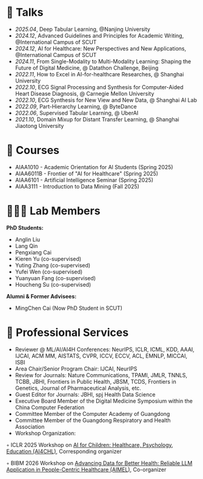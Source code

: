 # 💬 Talks
- *2025.04*, Deep Tabular Learning, @Nanjing University
- *2024.12*, Advanced Guidelines and Principles for Academic Writing, @International Campus of SCUT
- *2024.12*, AI for Healthcare: New Perspectives and New Applications, @International Campus of SCUT
- *2024.11*, From Single-Modality to Multi-Modality Learning: Shaping the Future of Digital Medicine, @ Datathon Challenge, Beijing
- *2022.11*, How to Excel in AI-for-healthcare Researches, @ Shanghai University
- *2022.10*, ECG Signal Processing and Synthesis for Computer-Aided Heart Disease Diagnosis, @ Carnegie Mellon University
- *2022.10*, ECG Synthesis for New View and New Data, @ Shanghai AI Lab 
- *2022.09*, Part-Hierarchy Learning, @ ByteDance
- *2022.06*, Supervised Tabular Learning, @ UberAI
- *2021.10*, Domain Mixup for Distant Transfer Learning, @ Shanghai Jiaotong University

<!--
# 🏫 Teaching
- *Fall 2023*, Frontiers of Medical Artificial Intelligence (lecture slice preparation, teaching assistant)
-->

# 🏫 Courses
- AIAA1010 - Academic Orientation for Al Students (Spring 2025)
- AIAA6011B - Frontier of "AI for Healthcare" (Spring 2025)
- AIAA6101 - Artificial Intelligence Seminar (Spring 2025)
- AIAA3111 - Introduction to Data Mining (Fall 2025)

# 👩🏻‍🎓 Lab Members
**PhD Students:**
- Anglin Liu
- Lang Qin
- Pengxiang Cai
- Kieren Yu (co-supervised)
- Yuting Zhang (co-supervised)
- Yufei Wen (co-supervised)
- Yuanyuan Fang (co-supervised)
- Houcheng Su (co-supervised)

**Alumni & Former Advisees:**
- MingChen Cai (Now PhD Student in SCUT)
  
# 🔎  Professional Services
- Reviewer @ ML/AI/AI4H Conferences: NeurIPS, ICLR, ICML, KDD, AAAI, IJCAI, ACM MM, AISTATS, CVPR, ICCV, ECCV, ACL, EMNLP, MICCAI, ISBI
- Area Chair/Senior Program Chair: IJCAI, NeurIPS
- Review for Journals: Nature Communications, TPAMI, JMLR, TNNLS, TCBB, JBHI, Frontiers in Public Health, JBSM, TCDS, Frontiers in Genetics, Journal of Pharmaceutical Analysis, etc.
- Guest Editor for Journals: JBHI, spj Health Data Science
- Executive Board Member of the Digital Medicine Symposium within the China Computer Federation
- Committee Member of the Computer Academy of Guangdong
- Committee Member of the Guangdong Respiratory and Health Association
- Workshop Organization:
  
◦ ICLR 2025 Workshop on [AI for Children: Healthcare, Psychology, Education (AI4CHL)](https://pediamedai.com/ai4chl/), Corresponding organizer

◦ BIBM 2026 Workshop on [Advancing Data for Better Health: Reliable LLM Application in People-Centric Healthcare (AIMEL)](https://www.aimel.ai/bibm2025workshop/), Co-organizer
